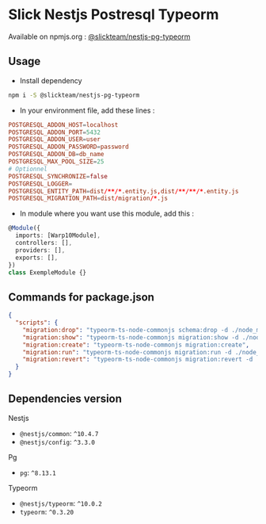 # Slick Nestjs Postresql Typeorm

Available on npmjs.org : [@slickteam/nestjs-pg-typeorm](https://www.npmjs.com/package/@slickteam/nestjs-pg-typeorm)

## Usage

- Install dependency

```bash
npm i -S @slickteam/nestjs-pg-typeorm
```

- In your environment file, add these lines :

```conf
POSTGRESQL_ADDON_HOST=localhost
POSTGRESQL_ADDON_PORT=5432
POSTGRESQL_ADDON_USER=user
POSTGRESQL_ADDON_PASSWORD=password
POSTGRESQL_ADDON_DB=db_name
POSTGRESQL_MAX_POOL_SIZE=25
# Optionnel
POSTGRESQL_SYNCHRONIZE=false
POSTGRESQL_LOGGER=
POSTGRESQL_ENTITY_PATH=dist/**/*.entity.js,dist/**/**/*.entity.js
POSTGRESQL_MIGRATION_PATH=dist/migration/*.js
```

- In module where you want use this module, add this :

```ts
@Module({
  imports: [Warp10Module],
  controllers: [],
  providers: [],
  exports: [],
})
class ExempleModule {}
```

## Commands for package.json

```json
{
  "scripts": {
    "migration:drop": "typeorm-ts-node-commonjs schema:drop -d ./node_modules/@slickteam/nestjs-pg-typeorm/dist/database-config.js",
    "migration:show": "typeorm-ts-node-commonjs migration:show -d ./node_modules/@slickteam/nestjs-pg-typeorm/dist/database-config.js",
    "migration:create": "typeorm-ts-node-commonjs migration:create",
    "migration:run": "typeorm-ts-node-commonjs migration:run -d ./node_modules/@slickteam/nestjs-pg-typeorm/dist/database-config.js",
    "migration:revert": "typeorm-ts-node-commonjs migration:revert -d ./node_modules/@slickteam/nestjs-pg-typeorm/dist/database-config.js"
  }
}
```

## Dependencies version

Nestjs

- `@nestjs/common`: `^10.4.7`
- `@nestjs/config`: `^3.3.0`

Pg

- `pg`: `^8.13.1`

Typeorm

- `@nestjs/typeorm`: `^10.0.2`
- `typeorm`: `^0.3.20`
